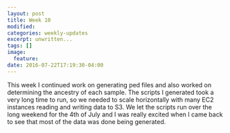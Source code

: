 ```yaml
---
layout: post
title: Week 10
modified:
categories: weekly-updates
excerpt: unwritten...
tags: []
image:
  feature:
date: 2016-07-22T17:19:30-04:00
---
```

This week I continued work on generating ped files and also worked on determining the ancestry of each sample.  The scripts I generated took a very long time to run, so we needed to scale horizontally with many EC2 instances reading and writing data to S3. We let the scripts run over the long weekend for the 4th of July and I was really excited when I came back to see that most of the data was done being generated.


